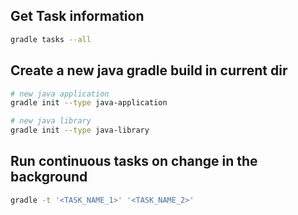 ## Get Task information
```bash
gradle tasks --all
```

## Create a new java gradle build in current dir
```bash
# new java application
gradle init --type java-application

# new java library
gradle init --type java-library
```

## Run continuous tasks on change in the background
```bash
gradle -t '<TASK_NAME_1>' '<TASK_NAME_2>'
```